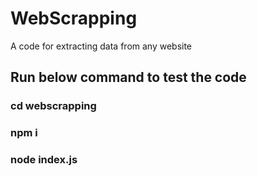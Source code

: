 # WebScrapping
A code for extracting data from any website

## Run below command to test the code
### cd webscrapping
### npm i
### node index.js

